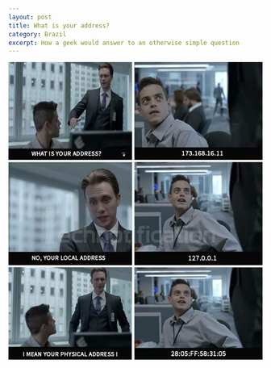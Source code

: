 ```yaml
---
layout: post
title: What is your address?
category: Brazil
excerpt: How a geek would answer to an otherwise simple question
---
```

<img src="/images/Comics/1a8eae65-7b8c-4632-b087-13b48ae3587d-original.jpeg" />

